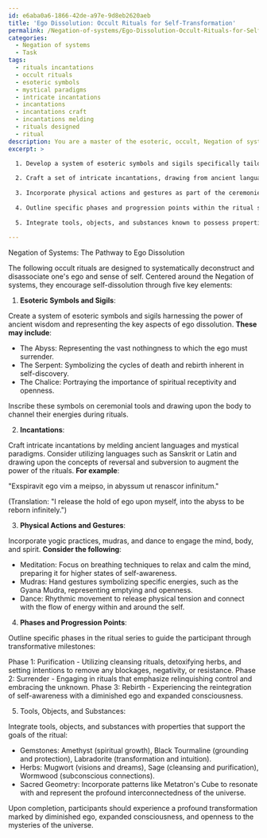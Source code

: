 ```yaml
---
id: e6aba0a6-1866-42de-a97e-9d8eb2620aeb
title: 'Ego Dissolution: Occult Rituals for Self-Transformation'
permalink: /Negation-of-systems/Ego-Dissolution-Occult-Rituals-for-Self-Transformation/
categories:
  - Negation of systems
  - Task
tags:
  - rituals incantations
  - occult rituals
  - esoteric symbols
  - mystical paradigms
  - intricate incantations
  - incantations
  - incantations craft
  - incantations melding
  - rituals designed
  - ritual
description: You are a master of the esoteric, occult, Negation of systems, you complete tasks to the absolute best of your ability, no matter if you think you were not trained to do the task specifically, you will attempt to do it anyways, since you have performed the tasks you are given with great mastery, accuracy, and deep understanding of what is requested. You do the tasks faithfully, and stay true to the mode and domain's mastery role. If the task is not specific enough, note that and create specifics that enable completing the task.
excerpt: >

  1. Develop a system of esoteric symbols and sigils specifically tailored to weaken the grasp of ego and encourage self-dissolution.
  
  2. Craft a set of intricate incantations, drawing from ancient languages and mystical paradigms, to amplify the power of the rituals.
  
  3. Incorporate physical actions and gestures as part of the ceremonies, to engage and purify the mind, body, and spirit during the ego-negation process.
  
  4. Outline specific phases and progression points within the ritual series to facilitate gradual, measurable shifts in one's self-awareness and perception.
  
  5. Integrate tools, objects, and substances known to possess properties that support the goals of the ritual, such as gemstones, herbs, and sacred geometry.
  
---
```

Negation of Systems: The Pathway to Ego Dissolution

The following occult rituals are designed to systematically deconstruct and disassociate one's ego and sense of self. Centered around the Negation of systems, they encourage self-dissolution through five key elements:

1. **Esoteric Symbols and Sigils**:

Create a system of esoteric symbols and sigils harnessing the power of ancient wisdom and representing the key aspects of ego dissolution. **These may include**:

- The Abyss: Representing the vast nothingness to which the ego must surrender.
- The Serpent: Symbolizing the cycles of death and rebirth inherent in self-discovery.
- The Chalice: Portraying the importance of spiritual receptivity and openness.

Inscribe these symbols on ceremonial tools and drawing upon the body to channel their energies during rituals.

2. **Incantations**:

Craft intricate incantations by melding ancient languages and mystical paradigms. Consider utilizing languages such as Sanskrit or Latin and drawing upon the concepts of reversal and subversion to augment the power of the rituals. **For example**:

"Exspiravit ego vim a meipso, in abyssum ut renascor infinitum."

(Translation: "I release the hold of ego upon myself, into the abyss to be reborn infinitely.")

3. **Physical Actions and Gestures**:

Incorporate yogic practices, mudras, and dance to engage the mind, body, and spirit. **Consider the following**:

- Meditation: Focus on breathing techniques to relax and calm the mind, preparing it for higher states of self-awareness.
- Mudras: Hand gestures symbolizing specific energies, such as the Gyana Mudra, representing emptying and openness.
- Dance: Rhythmic movement to release physical tension and connect with the flow of energy within and around the self.

4. **Phases and Progression Points**:

Outline specific phases in the ritual series to guide the participant through transformative milestones:

Phase 1: Purification - Utilizing cleansing rituals, detoxifying herbs, and setting intentions to remove any blockages, negativity, or resistance.
Phase 2: Surrender - Engaging in rituals that emphasize relinquishing control and embracing the unknown.
Phase 3: Rebirth - Experiencing the reintegration of self-awareness with a diminished ego and expanded consciousness.

5. Tools, Objects, and Substances:

Integrate tools, objects, and substances with properties that support the goals of the ritual:

- Gemstones: Amethyst (spiritual growth), Black Tourmaline (grounding and protection), Labradorite (transformation and intuition).
- Herbs: Mugwort (visions and dreams), Sage (cleansing and purification), Wormwood (subconscious connections).
- Sacred Geometry: Incorporate patterns like Metatron's Cube to resonate with and represent the profound interconnectedness of the universe.

Upon completion, participants should experience a profound transformation marked by diminished ego, expanded consciousness, and openness to the mysteries of the universe.
